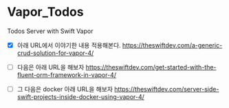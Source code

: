 # Vapor_Todos
Todos Server with Swift Vapor

- [x] 아래 URL에서 이야기한 내용 적용해본다.
https://theswiftdev.com/a-generic-crud-solution-for-vapor-4/

- [ ] 다음은 아래 URL을 해보자
https://theswiftdev.com/get-started-with-the-fluent-orm-framework-in-vapor-4/

- [ ] 그 다음은 docker 아래 URL을 해보자
https://theswiftdev.com/server-side-swift-projects-inside-docker-using-vapor-4/
